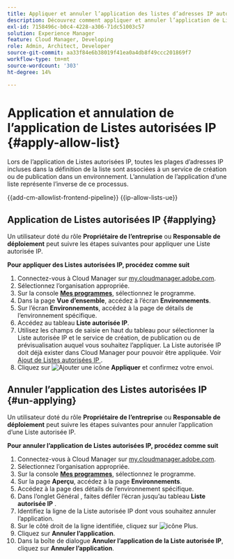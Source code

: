 ```yaml
---
title: Appliquer et annuler l’application des listes d’adresses IP autorisées
description: Découvrez comment appliquer et annuler l’application de Listes autorisées IP aux environnements Cloud Manager.
exl-id: 7158496c-b0c4-4228-a306-71dc51003c57
solution: Experience Manager
feature: Cloud Manager, Developing
role: Admin, Architect, Developer
source-git-commit: aa33f84e6b38019f41ea0a4db8f49ccc201869f7
workflow-type: tm+mt
source-wordcount: '303'
ht-degree: 14%

---
```



# Application et annulation de l’application de Listes autorisées IP {#apply-allow-list}

Lors de l’application de Listes autorisées IP, toutes les plages d’adresses IP incluses dans la définition de la liste sont associées à un service de création ou de publication dans un environnement. L’annulation de l’application d’une liste représente l’inverse de ce processus.

{{add-cm-allowlist-frontend-pipeline}}
{{ip-allow-lists-ue}}

## Application de Listes autorisées IP {#applying}

Un utilisateur doté du rôle **Propriétaire de l’entreprise** ou **Responsable de déploiement** peut suivre les étapes suivantes pour appliquer une Liste autorisée IP.

**Pour appliquer des Listes autorisées IP, procédez comme suit**

1. Connectez-vous à Cloud Manager sur [my.cloudmanager.adobe.com](https://my.cloudmanager.adobe.com/).
1. Sélectionnez l’organisation appropriée.
1. Sur la console **[Mes programmes](/help/implementing/cloud-manager/navigation.md#my-programs)**, sélectionnez le programme.
1. Dans la page **Vue d’ensemble**, accédez à l’écran **Environnements**.
1. Sur l’écran **Environnements**, accédez à la page de détails de l’environnement spécifique.
1. Accédez au tableau **Liste autorisée IP**.
1. Utilisez les champs de saisie en haut du tableau pour sélectionner la Liste autorisée IP et le service de création, de publication ou de prévisualisation auquel vous souhaitez l’appliquer.
La Liste autorisée IP doit déjà exister dans Cloud Manager pour pouvoir être appliquée. Voir [&#x200B; Ajout de Listes autorisées IP &#x200B;](/help/implementing/cloud-manager/ip-allow-lists/add-ip-allow-lists.md).
1. Cliquez sur ![Ajouter une icône](https://spectrum.adobe.com/static/icons/workflow_18/Smock_Add_18_N.svg) **Appliquer** et confirmez votre envoi.

## Annuler l’application des Listes autorisées IP {#un-applying}

Un utilisateur doté du rôle **Propriétaire de l’entreprise** ou **Responsable de déploiement** peut suivre les étapes suivantes pour annuler l’application d’une Liste autorisée IP.

**Pour annuler l’application de Listes autorisées IP, procédez comme suit**

1. Connectez-vous à Cloud Manager sur [my.cloudmanager.adobe.com](https://my.cloudmanager.adobe.com/).
1. Sélectionnez l’organisation appropriée.
1. Sur la console **[Mes programmes](/help/implementing/cloud-manager/navigation.md#my-programs)**, sélectionnez le programme.
1. Sur la page **Aperçu**, accédez à la page **Environnements**.
1. Accédez à la page des détails de l’environnement spécifique.
1. Dans l’onglet Général , faites défiler l’écran jusqu’au tableau **Liste autorisée IP** .
1. Identifiez la ligne de la Liste autorisée IP dont vous souhaitez annuler l’application.
1. Sur le côté droit de la ligne identifiée, cliquez sur ![icône Plus](https://spectrum.adobe.com/static/icons/workflow_18/Smock_More_18_N.svg).
1. Cliquez sur **Annuler l’application**.
1. Dans la boîte de dialogue **Annuler l’application de la Liste autorisée IP**, cliquez sur **Annuler l’application**.
